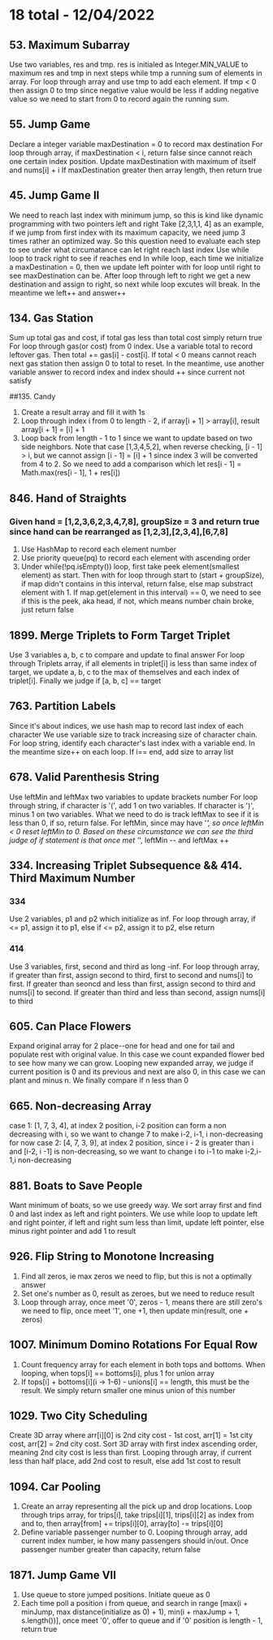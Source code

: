 # 18 total - 12/04/2022

## 53. Maximum Subarray
Use two variables, res and tmp. res is initialed as Integer.MIN_VALUE to maximum res and tmp in next steps while tmp a running sum of elements in array.
For loop through array and use tmp to add each element. If tmp < 0 then assign 0 to tmp since negative value would be less if adding negative value so we need to start from 0 to record again the running sum.

## 55. Jump Game
Declare a integer variable maxDestination = 0 to record max destination
For loop through array, if maxDestination < i, return false since cannot reach one certain index position. 
Update maxDestination with maximum of itself and nums[i] + i
If maxDestination greater then array length, then return true

## 45. Jump Game II
We need to reach last index with minimum jump, so this is kind like dynamic programming with two pointers left and right
Take [2,3,1,1, 4] as an example, if we jump from first index with its maximum capacity, we need jump 3 times rather an optimized way. So this question need to evaluate each step to see under what circumatance can let right reach last index
Use while loop to track right to see if reaches end
In while loop, each time we initialize a maxDestination = 0, then we update left pointer with for loop until right to see maxDestination can be.
After loop through left to right we get a new destination and assign to right, so next while loop excutes will break. In the meantime we left++ and answer++

## 134. Gas Station
Sum up total gas and cost, if total gas less than total cost simply return true
For loop through gas(or cost) from 0 index. Use a variable total to record leftover gas. Then total += gas[i] - cost[i]. If total < 0 means cannot reach next gas station then assign 0 to total to reset. In the meantime, use another variable answer to record index and index should ++ since current not satisfy

##135. Candy
1. Create a result array and fill it with 1s
2. Loop through index i from 0 to length - 2, if array[i + 1] > array[i], result array[i + 1] = [i] + 1
3. Loop back from length - 1 to 1 since we want to update based on two side neighbors. Note that case [1,3,4,5,2], when reverse checking, [i - 1] > i, but we cannot assign [i - 1] = [i] + 1 since index 3 will be converted from 4 to 2. So we need to add a comparison which let res[i - 1] = Math.max(res[i - 1], 1 + res[i])

## 846. Hand of Straights
### Given hand = [1,2,3,6,2,3,4,7,8], groupSize = 3 and return true since hand can be rearranged as [1,2,3],[2,3,4],[6,7,8]
1. Use HashMap to record each element number
2. Use priority queue(pq) to record each element with ascending order
3. Under while(!pq.isEmpty()) loop, first take peek element(smallest element) as start. Then with for loop through start to (start + groupSize), if map didn't contains in this interval, return false, else map substract element with 1. If map.get(element in this interval) == 0, we need to see if this is the peek, aka head, if not, which means number chain broke, just return false

## 1899. Merge Triplets to Form Target Triplet
Use 3 variables a, b, c to compare and update to final answer
For loop through Triplets array, if all elements in triplet[i] is less than same index of target, we update a, b, c to the max of themselves and each index of triplet[i].
Finally we judge if [a, b, c] == target

## 763. Partition Labels
Since it's about indices, we use hash map to record last index of each character
We use variable size to track increasing size of character chain.
For loop string, identify each character's last index with a variable end. In the meantime size++ on each loop. If i== end, add size to array list

## 678. Valid Parenthesis String
Use leftMin and leftMax two variables to update brackets number
For loop through string, if character is '(', add 1 on two variables. If character is ')', minus 1 on two variables. What we need to do is track leftMax to see if it is less than 0, if so, return false. For leftMin, since may have '*', so once leftMin < 0 reset leftMin to 0. Based on these circumstance we can see the third judge of if statement is that once met '*', leftMin -- and leftMax ++

## 334. Increasing Triplet Subsequence && 414. Third Maximum Number
### 334
Use 2 variables, p1 and p2 which initialize as inf. For loop through array, if <= p1, assign it to p1, else if <= p2, assign it to p2, else return
### 414
Use 3 variables, first, second and third as long -inf. For loop through array, if greater than first, assign second to third, first to second and nums[i] to first. If greater than seoncd and less than first, assign second to third and nums[i] to second. If greater than third and less than second, assign nums[i] to third 

## 605. Can Place Flowers
Expand original array for 2 place--one for head and one for tail and populate rest with original value. In this case we count expanded flower bed to see how many we can grow. Looping new expanded array, we judge if current position is 0 and its previous and next are also 0, in this case we can plant and minus n. We finally compare if n less than 0

## 665. Non-decreasing Array
case 1: [1, 7, 3, 4], at index 2 position, i-2 position can form a non decreasing with i, so we want to change 7 to make i-2, i-1, i non-decreasing for now
case 2: [4, 7, 3, 9], at index 2 position, since i - 2 is greater than i and [i-2, i -1] is non-decreasing, so we want to change i to i-1 to make i-2,i-1,i non-decreasing

## 881. Boats to Save People
Want minimum of boats, so we use greedy way. We sort array first and find 0 and last index as left and right pointers. We use while loop to update left and right pointer, if left and right sum less than limit, update left pointer, else minus right pointer and add 1 to result

## 926. Flip String to Monotone Increasing
1. Find all zeros, ie max zeros we need to flip, but this is not a optimally answer
2. Set one's number as 0, result as zeroes, but we need to reduce result
3. Loop through array, once meet '0', zeros - 1, means there are still zero's we need to flip, once meet '1', one +1, then update min(result, one + zeros)

## 1007. Minimum Domino Rotations For Equal Row
1. Count frequency array for each element in both tops and bottoms. When looping, when tops[i] == bottoms[i], plus 1 for union array
2. If tops[i] + bottoms[i](i -> 1-6) - unions[i] == length, this must be the result. We simply return smaller one minus union of this number

## 1029. Two City Scheduling
Create 3D array where arr[i][0] is 2nd city cost - 1st cost, arr[1] = 1st city cost, arr[2] = 2nd city cost. Sort 3D array with first index ascending order, meaning 2nd city cost is less than first. Looping through array, if current less than half place, add 2nd cost to result, else add 1st cost to result

## 1094. Car Pooling
1. Create an array representing all the pick up and drop locations. Loop through trips array, for trips[i], take trips[i][1], trips[i][2] as index from and to, then array[from] += trips[i][0], array[to] -= trips[i][0]
2. Define variable passenger number to 0. Looping through array, add current index number, ie how many passengers should in/out. Once passenger number greater than capacity, return false

## 1871. Jump Game VII
1. Use queue to store jumped positions. Initiate queue as 0
2. Each time poll a position i from queue, and search in range [max(i + minJump, max distance(initialize as 0) + 1), min(i + maxJump + 1, s.length())], once meet '0', offer to queue and if '0' position is length - 1, return true
